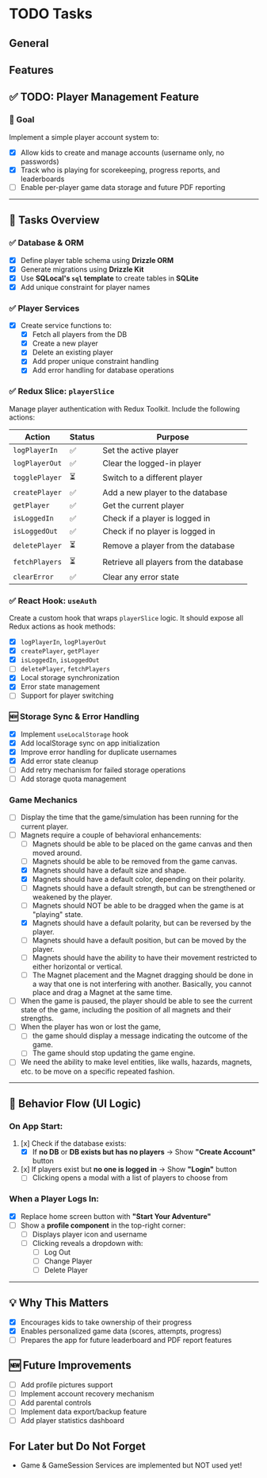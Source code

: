 # TODO Tasks

## General

## Features

## ✅ TODO: Player Management Feature

### 🎯 Goal

Implement a simple player account system to:

- [x] Allow kids to create and manage accounts (username only, no passwords)
- [x] Track who is playing for scorekeeping, progress reports, and leaderboards
- [ ] Enable per-player game data storage and future PDF reporting

---

## 🔧 Tasks Overview

### ✅ Database & ORM

- [x] Define player table schema using **Drizzle ORM**
- [x] Generate migrations using **Drizzle Kit**
- [x] Use **SQLocal's `sql` template** to create tables in **SQLite**
- [x] Add unique constraint for player names

### ✅ Player Services

- [x] Create service functions to:
  - [x] Fetch all players from the DB
  - [x] Create a new player
  - [x] Delete an existing player
  - [x] Add proper unique constraint handling
  - [x] Add error handling for database operations

### ✅ Redux Slice: `playerSlice`

Manage player authentication with Redux Toolkit. Include the following actions:

| Action         | Status | Purpose                                |
| -------------- | ------ | -------------------------------------- |
| `logPlayerIn`  | ✅     | Set the active player                  |
| `logPlayerOut` | ✅     | Clear the logged-in player             |
| `togglePlayer` | ⏳     | Switch to a different player           |
| `createPlayer` | ✅     | Add a new player to the database       |
| `getPlayer`    | ✅     | Get the current player                 |
| `isLoggedIn`   | ✅     | Check if a player is logged in         |
| `isLoggedOut`  | ✅     | Check if no player is logged in        |
| `deletePlayer` | ⏳     | Remove a player from the database      |
| `fetchPlayers` | ⏳     | Retrieve all players from the database |
| `clearError`   | ✅     | Clear any error state                  |

### ✅ React Hook: `useAuth`

Create a custom hook that wraps `playerSlice` logic. It should expose all Redux actions as hook methods:

- [x] `logPlayerIn`, `logPlayerOut`
- [x] `createPlayer`, `getPlayer`
- [x] `isLoggedIn`, `isLoggedOut`
- [ ] `deletePlayer`, `fetchPlayers`
- [x] Local storage synchronization
- [x] Error state management
- [ ] Support for player switching

### 🆕 Storage Sync & Error Handling

- [x] Implement `useLocalStorage` hook
- [x] Add localStorage sync on app initialization
- [x] Improve error handling for duplicate usernames
- [x] Add error state cleanup
- [ ] Add retry mechanism for failed storage operations
- [ ] Add storage quota management

### Game Mechanics

- [ ] Display the time that the game/simulation has been running for the current player.
- [ ] Magnets require a couple of behavioral enhancements:
  - [ ] Magnets should be able to be placed on the game canvas and then moved around.
  - [ ] Magnets should be able to be removed from the game canvas.
  - [x] Magnets should have a default size and shape.
  - [x] Magnets should have a default color, depending on their polarity.
  - [ ] Magnets should have a default strength, but can be strengthened or weakened by the player.
  - [ ] Magnets should NOT be able to be dragged when the game is at "playing" state.
  - [x] Magnets should have a default polarity, but can be reversed by the player.
  - [ ] Magnets should have a default position, but can be moved by the player.
  - [ ] Magnets should have the ability to have their movement restricted to either horizontal or vertical.
  - [ ] The Magnet placement and the Magnet dragging should be done in a way that one is not interfering with another. Basically, you cannot place and drag a Magnet at the same time.
- [ ] When the game is paused, the player should be able to see the current state of the game, including the position of all magnets and their strengths.
- [ ] When the player has won or lost the game,
  - [ ] the game should display a message indicating the outcome of the game.
  - [ ] The game should stop updating the game engine.
- [ ] We need the ability to make level entities, like walls, hazards, magnets, etc. to be move on a specific repeated fashion.

---

## 🧪 Behavior Flow (UI Logic)

### On App Start:

1. [x] Check if the database exists:
   - [x] If **no DB** or **DB exists but has no players** → Show **"Create Account"** button
2. [x] If players exist but **no one is logged in** → Show **"Login"** button
   - [ ] Clicking opens a modal with a list of players to choose from

### When a Player Logs In:

- [x] Replace home screen button with **"Start Your Adventure"**
- [ ] Show a **profile component** in the top-right corner:
  - [ ] Displays player icon and username
  - [ ] Clicking reveals a dropdown with:
    - [ ] Log Out
    - [ ] Change Player
    - [ ] Delete Player

---

## 💡 Why This Matters

- [x] Encourages kids to take ownership of their progress
- [x] Enables personalized game data (scores, attempts, progress)
- [ ] Prepares the app for future leaderboard and PDF report features

## 🆕 Future Improvements

- [ ] Add profile pictures support
- [ ] Implement account recovery mechanism
- [ ] Add parental controls
- [ ] Implement data export/backup feature
- [ ] Add player statistics dashboard

## For Later but Do Not Forget

- Game & GameSession Services are implemented but NOT used yet!
